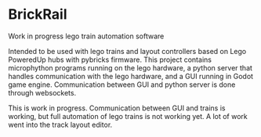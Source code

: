 # BrickRail
Work in progress lego train automation software

Intended to be used with lego trains and layout controllers based on Lego PoweredUp hubs with pybricks firmware.
This project contains microphython programs running on the lego hardware, a python server that handles communication
with the lego hardware, and a GUI running in Godot game engine.
Communication between GUI and python server is done through websockets.

This is work in progress. Communication between GUI and trains is working, but full automation of lego trains is not working yet. A lot of work went into the track layout editor.
